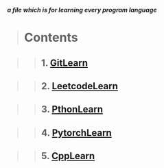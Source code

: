 ***a file which is for learning every program language***

> # Contents

> > ## 1. [GitLearn](./GitLearn)

> > ## 2. [LeetcodeLearn](./LeetcodeLearn)

> > ## 3. [PthonLearn](./PythonLearn)

> > ## 4. [PytorchLearn](./PytorchLearn)

> > ## 5. [CppLearn](./CppLearn)
